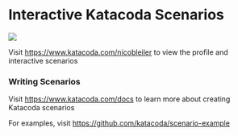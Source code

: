 # Interactive Katacoda Scenarios

[![](http://shields.katacoda.com/katacoda/nicobleiler/count.svg)](https://www.katacoda.com/nicobleiler "Get your profile on Katacoda.com")

Visit https://www.katacoda.com/nicobleiler to view the profile and interactive scenarios

### Writing Scenarios
Visit https://www.katacoda.com/docs to learn more about creating Katacoda scenarios

For examples, visit https://github.com/katacoda/scenario-example
